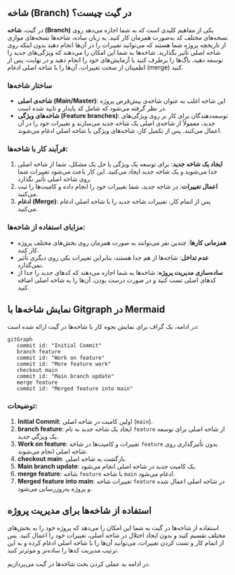 ## شاخه (Branch) در گیت چیست؟

در گیت، **شاخه (Branch)** یکی از مفاهیم کلیدی است که به شما اجازه می‌دهد روی نسخه‌های مختلف کد به‌صورت همزمان کار کنید. به زبان ساده، شاخه‌ها نسخه‌های موازی از تاریخچه پروژه شما هستند که می‌توانید تغییرات را در آن‌ها انجام دهید بدون اینکه روی شاخه اصلی تأثیر بگذارید. شاخه‌ها به شما این امکان را می‌دهند که ویژگی‌های جدید را توسعه دهید، باگ‌ها را برطرف کنید یا آزمایش‌های خود را انجام دهید و در نهایت، پس از اطمینان از صحت تغییرات، آن‌ها را با شاخه اصلی ادغام (merge) کنید.

### ساختار شاخه‌ها

- **شاخه‌ی اصلی (Main/Master)**: این شاخه اغلب به عنوان شاخه‌ی پیش‌فرض پروژه در نظر گرفته می‌شود که شامل کد پایدار و تایید شده است.
- **شاخه‌های ویژگی (Feature branches)**: توسعه‌دهندگان برای کار بر روی ویژگی‌های جدید، معمولاً از شاخه‌ی اصلی یک شاخه جدید می‌سازند و تغییرات خود را در آن اعمال می‌کنند. پس از تکمیل کار، شاخه‌های ویژگی با شاخه اصلی ادغام می‌شوند.

### فرآیند کار با شاخه‌ها:

1. **ایجاد یک شاخه جدید**: برای توسعه یک ویژگی یا حل یک مشکل، شما از شاخه اصلی جدا می‌شوید و یک شاخه جدید ایجاد می‌کنید. این کار باعث می‌شود تغییرات شما روی شاخه اصلی تأثیر نگذارد.
2. **اعمال تغییرات**: در شاخه جدید، شما تغییرات خود را انجام داده و کامیت‌ها را ثبت می‌کنید.
3. **ادغام (Merge)**: پس از اتمام کار، تغییرات شاخه جدید را با شاخه اصلی ادغام می‌کنید.

### مزایای استفاده از شاخه‌ها:

- **همزمانی کارها**: چندین نفر می‌توانند به صورت همزمان روی بخش‌های مختلف پروژه کار کنند.
- **عدم تداخل**: شاخه‌ها از هم جدا هستند، بنابراین تغییرات یکی روی دیگری تأثیر نمی‌گذارد.
- **ساده‌سازی مدیریت پروژه**: شاخه‌ها به شما اجازه می‌دهند که کدهای جدید را جدا از کدهای اصلی تست کنید و در صورت درست بودن، آن‌ها را به شاخه اصلی اضافه کنید.

## نمایش شاخه‌ها با Gitgraph در Mermaid

در ادامه، یک گراف برای نمایش نحوه کار با شاخه‌ها در گیت ارائه شده است:

```mermaid
gitGraph
   commit id: "Initial Commit"
   branch feature
   commit id: "Work on feature"
   commit id: "More feature work"
   checkout main
   commit id: "Main branch update"
   merge feature
   commit id: "Merged feature into main"
```

### توضیحات:

1. **Initial Commit**: اولین کامیت در شاخه اصلی (`main`).
2. **branch feature**: ایجاد یک شاخه جدید به نام `feature` از شاخه اصلی برای توسعه یک ویژگی جدید.
3. **Work on feature**: تغییرات و کامیت‌ها در شاخه `feature` بدون تأثیرگذاری روی شاخه اصلی انجام می‌شوند.
4. **checkout main**: بازگشت به شاخه اصلی.
5. **Main branch update**: یک کامیت جدید در شاخه اصلی انجام می‌شود.
6. **merge feature**: شاخه `feature` با شاخه `main` ادغام می‌شود.
7. **Merged feature into main**: تغییرات شاخه `feature` در شاخه اصلی اعمال شده و پروژه به‌روزرسانی می‌شود.

## استفاده از شاخه‌ها برای مدیریت پروژه

استفاده از شاخه‌ها در گیت به شما این امکان را می‌دهد که پروژه خود را به بخش‌های مختلف تقسیم کنید و بدون ایجاد اختلال در شاخه اصلی، تغییرات خود را اعمال کنید. پس از اتمام کار و تست کردن تغییرات، می‌توانید آن‌ها را با شاخه اصلی ادغام کرده و به این ترتیب مدیریت کدها را ساده‌تر و موثرتر کنید.

در ادامه به عملی کردن بحث شاخه‌ها در گیت می‌پردازیم.
